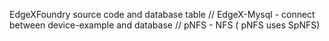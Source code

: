 EdgeXFoundry source code and database table
// EdgeX-Mysql - connect between device-example and database
// pNFS - NFS ( pNFS uses SpNFS)


